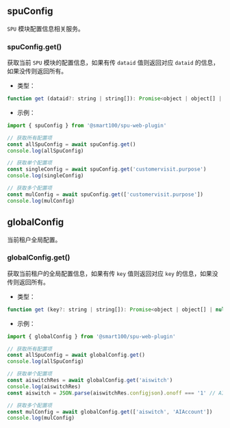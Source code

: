 ## spuConfig

`SPU` 模块配置信息相关服务。

### spuConfig.get()

获取当前 `SPU` 模块的配置信息，如果有传 `dataid` 值则返回对应 `dataid` 的信息，如果没传则返回所有。

- 类型：

```js
function get (dataid?: string | string[]): Promise<object | object[] | null>
```

- 示例：

```js
import { spuConfig } from '@smart100/spu-web-plugin'

// 获取所有配置项
const allSpuConfig = await spuConfig.get()
console.log(allSpuConfig)

// 获取单个配置项
const singleConfig = await spuConfig.get('customervisit.purpose')
console.log(singleConfig)

// 获取多个配置项
const mulConfig = await spuConfig.get(['customervisit.purpose'])
console.log(mulConfig)
```

## globalConfig

当前租户全局配置。

### globalConfig.get()

获取当前租户的全局配置信息，如果有传 `key` 值则返回对应 `key` 的信息，如果没传则返回所有。

- 类型：

```js
function get (key?: string | string[]): Promise<object | object[] | null>
```

- 示例：

```js
import { globalConfig } from '@smart100/spu-web-plugin'

// 获取所有配置项
const allSpuConfig = await globalConfig.get()
console.log(allSpuConfig)

// 获取单个配置项
const aiswitchRes = await globalConfig.get('aiswitch')
console.log(aiswitchRes)
const aiswitch = JSON.parse(aiswitchRes.configjson).onoff === '1' // AI 全局开关是否开启

// 获取多个配置项
const mulConfig = await globalConfig.get(['aiswitch', 'AIAccount'])
console.log(mulConfig)
```
